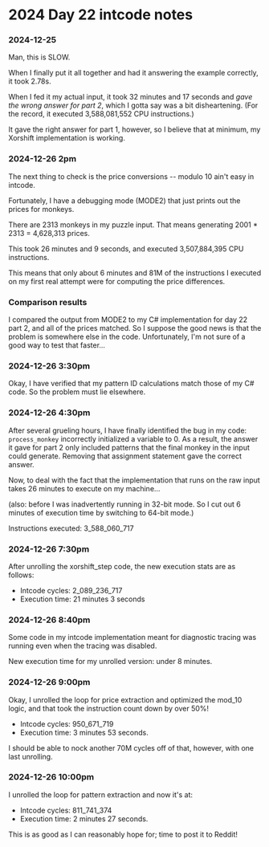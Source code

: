 # 2024 Day 22 intcode notes

### 2024-12-25

Man, this is SLOW.

When I finally put it all together and had it answering the example correctly, it took 2.78s.

When I fed it my actual input, it took 32 minutes and 17 seconds and _gave the wrong answer for part 2_, which I gotta say was a bit disheartening.  (For the record, it executed 3,588,081,552 CPU instructions.)

It gave the right answer for part 1, however, so I believe that at minimum, my Xorshift implementation is working.

### 2024-12-26 2pm

The next thing to check is the price conversions -- modulo 10 ain't easy in intcode.

Fortunately, I have a debugging mode (MODE2) that just prints out the prices for monkeys.

There are 2313 monkeys in my puzzle input.  That means generating 2001 \* 2313 = 4,628,313 prices.

This took 26 minutes and 9 seconds, and executed 3,507,884,395 CPU instructions.

This means that only about 6 minutes and 81M of the instructions I executed on my first real attempt were for computing the price differences.

### Comparison results

I compared the output from MODE2 to my C# implementation for day 22 part 2, and all of the prices matched.
So I suppose the good news is that the problem is somewhere else in the code.  Unfortunately, I'm not sure of a good way to test that faster...


### 2024-12-26 3:30pm

Okay, I have verified that my pattern ID calculations match those of my C# code.  So the problem must lie elsewhere.

### 2024-12-26 4:30pm

After several grueling hours, I have finally identified the bug in my code: `process_monkey` incorrectly initialized a variable
to 0.  As a result, the answer it gave for part 2 only included patterns that the final monkey in the input could generate.
Removing that assignment statement gave the correct answer.

Now, to deal with the fact that the implementation that runs on the raw input takes 26 minutes to execute on my machine...

(also: before I was inadvertently running in 32-bit mode.  So I cut out 6 minutes of execution time by switching to 64-bit mode.)

Instructions executed: 3_588_060_717

### 2024-12-26 7:30pm

After unrolling the xorshift_step code, the new execution stats are as follows:

- Intcode cycles: 2_089_236_717
- Execution time: 21 minutes 3 seconds

### 2024-12-26 8:40pm

Some code in my intcode implementation meant for diagnostic tracing was running even when the tracing was disabled.

New execution time for my unrolled version: under 8 minutes.

### 2024-12-26 9:00pm

Okay, I unrolled the loop for price extraction and optimized the mod_10 logic, and that took the instruction count down by over 50%!

- Intcode cycles: 950_671_719
- Execution time: 3 minutes 53 seconds.

I should be able to nock another 70M cycles off of that, however, with one last unrolling.

### 2024-12-26 10:00pm

I unrolled the loop for pattern extraction and now it's at:

- Intcode cycles: 811_741_374
- Execution time: 2 minutes 27 seconds.

This is as good as I can reasonably hope for; time to post it to Reddit!